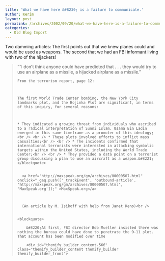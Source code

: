 ```yaml
---
title: 'What we have here &#8230; is a failure to communicate.'
author: Kerim
layout: post
permalink: /archives/2002/09/20/what-we-have-here-is-a-failure-to-communicate/
categories:
  - Old Blog Import
---
```

Two damming articles: The first points out that we knew planes could and would be used as weapons. The second that we had an FBI informant living with two of the hijackers!


>   &#8220;&#8221;I don&#8217;t think anyone could have predicted that . . . they would try to use an airplane as a missile, a hijacked airplane as a missile.&#8221; 
>   
>   
>     From the terrorism report, page 12:
>   
>   
>   
>     The first World Trade Center bombing, the New York City landmarks plot, and the Bojinka Plot are significant, in terms of this inquiry, for several reasons:
>   
>   
>   
>     * They indicated a growing threat from individuals who ascribed to a radical interpretation of Sunni Islam. Usama Bin Ladin emerged in this same timeframe as a promoter of this ideology;<br /> <br /> * These plots involved efforts to inflict mass casualties;<br /> <br /> * The incidents confirmed that international terrorists were interested in attacking symbolic targets within the United States, including the World Trade Center;<br /> <br /> * They provided a data point on a terrorist group discussing a plan to use an aircraft as a weapon.&#8221; </blockquote> 
>     
>     
>       <a href="http://maxspeak.org/gm/archives/00000507.html" onclick="_gaq.push(['_trackEvent', 'outbound-article', 'http://maxspeak.org/gm/archives/00000507.html', 'MaxSpeak.org']);" >MaxSpeak.org</a>
>     
>     
>     
>       (An article by M. Isikoff with help from Janet Reno)<br />
>     
>     
>     <blockquote>
>       
>         &#8220;At first, FBI director Bob Mueller insisted there was nothing the bureau could have done to penetrate the 9-11 plot. That account has been modified over time 
>         
>         <div id="themify_builder_content-566" class="themify_builder_content themify_builder themify_builder_front">
>
>         
>         
>        